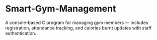 # Smart-Gym-Management
A console-based C program for managing gym members — includes registration, attendance tracking, and calories burnt updates with staff authentication.

